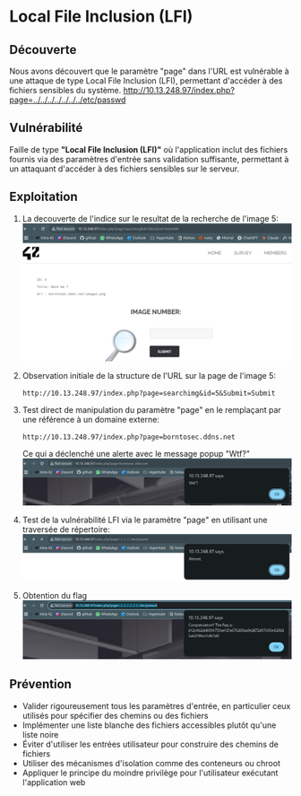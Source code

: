 # Local File Inclusion (LFI)

## Découverte
Nous avons découvert que le paramètre "page" dans l'URL est vulnérable à une attaque de type Local File Inclusion (LFI), permettant d'accéder à des fichiers sensibles du système.
http://10.13.248.97/index.php?page=../../../../../../../etc/passwd

## Vulnérabilité
Faille de type **"Local File Inclusion (LFI)"** où l'application inclut des fichiers fournis via des paramètres d'entrée sans validation suffisante, permettant à un attaquant d'accéder à des fichiers sensibles sur le serveur.

## Exploitation
1. La decouverte de l'indice sur le resultat de la recherche de l'image 5:
   ![hack_me](../Ressources/screenshots/hack_me.png)

2. Observation initiale de la structure de l'URL sur la page de l'image 5: 
   ```
   http://10.13.248.97/index.php?page=searchimg&id=5&Submit=Submit
   ```
   
3. Test direct de manipulation du paramètre "page" en le remplaçant par une référence à un domaine externe:
   ```
   http://10.13.248.97/index.php?page=borntosec.ddns.net
   ```
   Ce qui a déclenché une alerte avec le message popup "Wtf?"
   ![Alerte domaine externe](../Ressources/screenshots/wtf.png)

4. Test de la vulnérabilité LFI via le paramètre "page" en utilisant une traversée de répertoire:
   ![Lfi](../Ressources/screenshots/almost.png)

5. Obtention du flag
   ![Flag Obtained](../Ressources/screenshots/flag.png)


## Prévention
- Valider rigoureusement tous les paramètres d'entrée, en particulier ceux utilisés pour spécifier des chemins ou des fichiers
- Implémenter une liste blanche des fichiers accessibles plutôt qu'une liste noire
- Éviter d'utiliser les entrées utilisateur pour construire des chemins de fichiers
- Utiliser des mécanismes d'isolation comme des conteneurs ou chroot
- Appliquer le principe du moindre privilège pour l'utilisateur exécutant l'application web